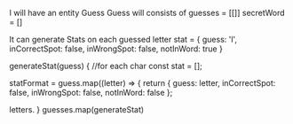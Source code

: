 I will have an entity Guess
Guess will consists of
guesses = [[]]
secretWord = []

It can generate Stats on each guessed letter
stat = {
guess: 'l',
inCorrectSpot: false,
inWrongSpot: false,
notInWord: true
}

generateStat(guess) { //for each char
const stat = [];

statFormat = guess.map((letter) => {
return {
guess: letter, inCorrectSpot: false, inWrongSpot: false, notInWord: false
};
    
letters.
}
guesses.map(generateStat)

